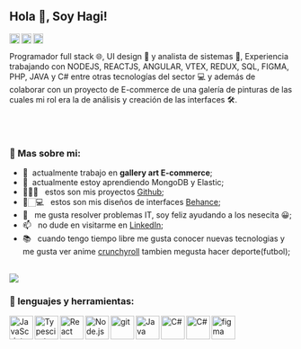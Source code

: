 ## Hola 👋, Soy Hagi!
<a href='https://www.linkedin.com/in/hagitorres/'><img align='left' alt="linkedin" src="https://cdn-icons-png.flaticon.com/512/174/174857.png" height='18px'/></a>
<a href='https://www.behance.net/hagitorresmacedo'><img align='left' alt="twitter" src="https://www.citypng.com/public/uploads/preview/-31622227018ldvcsx8gnp.png" height='18px'/></a>
<a href='https://platzi.com/p/hagi-rai-torres-macedo/'><img alt="kaggle" src="https://static.platzi.com/media/blog/unnamed-8089fc33-6322-4bd3-85de-1da032257d4b.png" height='18px'/></a>

<!--
<img align="right" alt="GIF" src="https://raw.githubusercontent.com/rahul-jha98/rahul-jha98/main/techstack.gif"/>
-->
<p align="left">
Programador full stack 🌐, UI design 🎨 y analista de sistemas  🤖, Experiencia trabajando con NODEJS, REACTJS, ANGULAR, VTEX, REDUX, SQL, FIGMA, PHP, JAVA y C# entre otras tecnologías del sector 💻 y además de colaborar con un proyecto de E-commerce de una galería de pinturas de las cuales mi rol era la de análisis y creación de las interfaces 🛠️. 
</p>
<br/>
<br/>

  
### 🧐 Mas sobre mi:

- 🔭 &nbsp;actualmente trabajo en  **gallery art E-commerce**;
- 🌱 &nbsp;actualmente estoy aprendiendo MongoDB y Elastic; 
- 👨🏻‍💻 &nbsp; estos son mis proyectos [Github](https://github.com/hagi-dev?tab=repositories);
- 🎨🏻‍💻 &nbsp; estos son mis diseños de interfaces [Behance](https://www.behance.net/hagitorresmacedo);
- 💬 &nbsp; me gusta resolver problemas IT, soy feliz ayudando a los nesecita 😀;
- 📫 &nbsp; no dude en visitarme en [LinkedIn](https://www.linkedin.com/in/hagitorres/);
- 📚 &nbsp; cuando tengo tiempo libre me gusta conocer nuevas tecnologias y me gusta ver anime [crunchyroll](https://www.crunchyroll.com/es) tambien megusta hacer deporte(futbol);
<br>

<img  src="https://videogamesimg.s3.sa-east-1.amazonaws.com/iconPlataform/Sin+t%C3%ADtulo-1.png" height="auto" />

### 🔨 lenguajes y herramientas:
<a href="https://developer.mozilla.org/en-US/docs/Web/JavaScript" target="_blank"> <img align="left" alt="JavaScript" height ="42px"  src="https://raw.githubusercontent.com/rahul-jha98/github_readme_icons/main/language_and_tools/square/javascript/javascript.svg"> </a>
<a href="https://es.redux.js.org/" target="_blank"><img align="left" alt="Typescirpt" height ="42px" src="https://www.svgrepo.com/show/354274/redux.svg"></a>
<a href="https://reactjs.org/" target="_blank"> <img align="left" alt="React" height ="42px" src="https://raw.githubusercontent.com/rahul-jha98/github_readme_icons/main/language_and_tools/square/react/react.svg"></a>
<a href="https://nodejs.org" target="_blank"><img align="left" alt="Node.js" height ="42px" src="https://www.svgrepo.com/show/303658/nodejs-1-logo.svg"></a>
<a href="https://git-scm.com/" target="_blank"> <img src="https://raw.githubusercontent.com/rahul-jha98/github_readme_icons/main/language_and_tools/square/git-scm/git-scm.svg" align="left" alt="git" height='42px'/> </a>
<a href="https://www.figma.com/" target="_blank"> <img src="https://raw.githubusercontent.com/rahul-jha98/github_readme_icons/main/language_and_tools/square/figma/figma.svg" alt="figma" height='42px'/> </a>
<a href="https://www.java.com" target="_blank"><img align="left" alt="Java" height ="42px" src="https://raw.githubusercontent.com/rahul-jha98/github_readme_icons/main/language_and_tools/square/java/java.svg"></a>
<a href="https://docs.microsoft.com/en-us/dotnet/csharp/" target="_blank"> <img align="left" src="https://www.svgrepo.com/show/353622/c-sharp.svg" alt="C#" height ="42px"/> </a>
<a href="https://docs.microsoft.com/en-us/dotnet/csharp/" target="_blank"> <img align="left" src="https://upload.wikimedia.org/wikipedia/commons/thumb/4/4c/Typescript_logo_2020.svg/1024px-Typescript_logo_2020.svg.png" alt="C#" height ="42px"/> </a>


<br>



<!--
**hagi-dev/hagi-dev** is a ✨ _special_ ✨ repository because its `README.md` (this file) appears on your GitHub profile.

Here are some ideas to get you started:

- 🔭 I’m currently working on ...
- 🌱 I’m currently learning ...
- 👯 I’m looking to collaborate on ...
- 🤔 I’m looking for help with ...
- 💬 Ask me about ...
- 📫 How to reach me: ...
- 😄 Pronouns: ...
- ⚡ Fun fact: ...
-->
